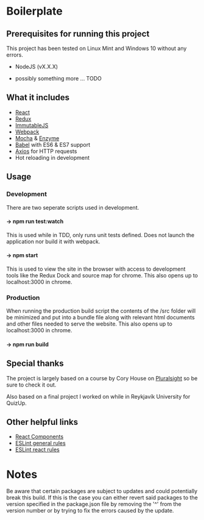# Boilerplate

## Prerequisites for running this project
  This project has been tested on Linux Mint and Windows 10 without any errors.

  - NodeJS (vX.X.X)

  - possibly something more ... TODO

## What it includes
 - [React](https://facebook.github.io/react/docs/getting-started.html)
 - [Redux](http://redux.js.org/index.html)
 - [ImmutableJS](https://facebook.github.io/immutable-js/)
 - [Webpack](http://webpack.github.io/docs/)
 - [Mocha](https://mochajs.org/) & [Enzyme](https://github.com/airbnb/enzyme/tree/master/docs)
 - [Babel](https://babeljs.io/) with ES6 & ES7 support
 - [Axios](https://www.npmjs.com/package/axios) for HTTP requests
 - Hot reloading in development

## Usage
### Development
  There are two seperate scripts used in development.

#### -> npm run test:watch
  This is used while in TDD, only runs unit tests defined. Does not launch the application nor build it with webpack.

#### -> npm start
  This is used to view the site in the browser with access to development tools like the Redux Dock and source map for chrome. This also opens up to localhost:3000 in chrome.

### Production
  When running the production build script the contents of the /src folder will be minimized and put into a bundle file along with relevant html documents and other files needed to serve the website. This also opens up to localhost:3000 in chrome.

#### -> npm run build

## Special thanks
  The project is largely based on a course by Cory House on [Pluralsight](https://www.pluralsight.com/courses/react-redux-react-router-es6 "Building Applications with React and Redux in ES6") so be sure to check it out.

  Also based on a final project I worked on while in Reykjavík University for QuizUp.

## Other helpful links
  - [React Components](https://facebook.github.io/react/docs/component-specs.html "Specifications and Lifecycles")
  - [ESLint general rules](http://eslint.org/docs/rules/)
  - [ESLint react rules](https://github.com/yannickcr/eslint-plugin-react)

# Notes
  Be aware that certain packages are subject to updates and could potentially break this build. If this is the case you can either revert said packages to the version specified in the package.json file by removing the '^' from the version number or by trying to fix the errors caused by the update.
